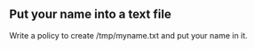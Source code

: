 ## Put your name into a text file

Write a policy to create /tmp/myname.txt and put your name in it.  
